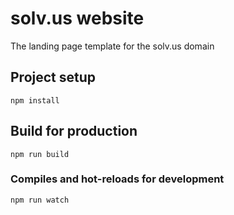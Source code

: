 # solv.us website

The landing page template for the solv.us domain

## Project setup
```
npm install
```

## Build for production
```
npm run build
```

### Compiles and hot-reloads for development
```
npm run watch
```